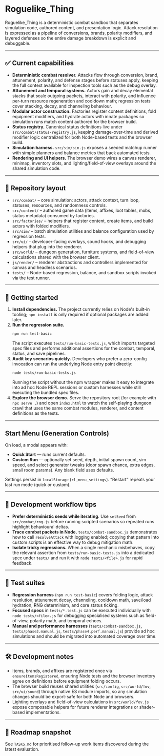 # Roguelike_Thing

Roguelike_Thing is a deterministic combat sandbox that separates simulation code, authored content, and presentation logic. Attack resolution is expressed as a pipeline of conversions, brands, polarity modifiers, and layered defenses so the entire damage breakdown is explicit and debuggable.

---

## ✅ Current capabilities

- **Deterministic combat resolver.** Attacks flow through conversion, brand, attunement, polarity, and defense stages before statuses apply, keeping the full context available for inspection tools such as the debug overlay.
- **Attunement and temporal systems.** Actors gain and decay elemental stacks that scale outgoing packets, interact with polarity, and influence per-turn resource regeneration and cooldown math; regression tests cover stacking, decay, and channeling behaviour.
- **Modular actor construction.** Factories register content definitions, fold equipment modifiers, and hydrate actors with innate packages so simulation runs match content authored for the browser build.
- **Status registry.** Canonical status definitions live under `src/combat/status-registry.js`, keeping damage-over-time and derived modifier logic centralized for both Node-based tests and the browser build.
- **Simulation harness.** `src/sim/sim.js` exposes a seeded matchup runner with simple planners and balance metrics that back automated tests.
- **Rendering and UI helpers.** The browser demo wires a canvas renderer, minimap, inventory slots, and lighting/field-of-view overlays around the shared simulation code.

---

## 📂 Repository layout

- `src/combat/` – core simulation: actors, attack context, turn loop, statuses, resources, and randomness controls.
- `src/content/` – authored game data (items, affixes, loot tables, mobs, status metadata) consumed by factories.
- `src/factories/` – helpers that register content, create items, and build actors with folded modifiers.
- `src/sim/` – batch simulation utilities and balance configuration used by regression tests.
- `src/ui/` – developer-facing overlays, sound hooks, and debugging helpers that plug into the renderer.
- `src/world/` – dungeon generation, furniture systems, and field-of-view calculations shared with the browser client.
- `js/render/` – renderer abstractions and controllers implemented for canvas and headless scenarios.
- `tests/` – Node-based regression, balance, and sandbox scripts invoked via the test runner.

---

## 🚀 Getting started

1. **Install dependencies.** The project currently relies on Node's built-in tooling; `npm install` is only required if optional packages are added later.
2. **Run the regression suite.**
   ```bash
   npm run test-basic
   ```
   The script executes `tests/run-basic-tests.js`, which imports targeted spec files and performs additional assertions for the combat, temporal, status, and save pipelines.
3. **Audit key scenarios quickly.** Developers who prefer a zero-config invocation can run the underlying Node entry point directly:
   ```bash
   node tests/run-basic-tests.js
   ```
   Running the script without the npm wrapper makes it easy to integrate into ad hoc Node REPL sessions or custom harnesses while still executing the bundled spec files.
4. **Explore the browser demo.** Serve the repository root (for example with `npx serve .`) and open `index.html` to watch the self-playing dungeon crawl that uses the same combat modules, renderer, and content definitions as the tests.

---

## Start Menu (Generation Controls)

On load, a modal appears with:
* **Quick Start** — runs current defaults.
* **Custom Run** — optionally set seed, depth, initial spawn count, sim speed, and select generator tweaks (door spawn chance, extra edges, small room params). Any blank field uses defaults.

Settings persist in `localStorage` (`rl_menu_settings`). “Restart” repeats your last run mode (quick or custom).

---

## 🔧 Development workflow tips

- **Prefer deterministic seeds while iterating.** Use `setSeed` from `src/combat/rng.js` before running scripted scenarios so repeated runs highlight behavioural deltas.
- **Trace combat packets in Node.** `tests/combat-sandbox.js` demonstrates how to call `resolveAttack` with logging enabled; copying that pattern into custom scripts is an effective way to debug mitigation math.
- **Isolate tricky regressions.** When a single mechanic misbehaves, copy the relevant assertion from `tests/run-basic-tests.js` into a dedicated spec under `tests/` and run it with `node tests/<file>.js` for rapid feedback.

---

## 🧪 Test suites

- **Regression harness** (`npm run test-basic`) covers folding logic, attack resolution, attunement decay, channeling, cooldown math, save/load hydration, RNG determinism, and core status ticking.
- **Focused specs** in `tests/*.test.js` can be executed individually with `node tests/<file>.js` for debugging specialised systems such as field-of-view, polarity math, and temporal echoes.
- **Manual and performance harnesses** (`tests/combat-sandbox.js`, `tests/phase3.manual.js`, `tests/phase4.perf.manual.js`) provide ad hoc simulations and should be migrated into automated coverage over time.

---

## 🛠 Development notes

- Items, brands, and affixes are registered once via `ensureItemsRegistered`, ensuring Node tests and the browser inventory agree on definitions before equipment folding occurs.
- The browser build reuses shared utilities (`src/config`, `src/world/fov`, `src/ui/sound`) through native ES module imports, so any simulation changes should be export-safe for both Node and browsers.
- Lighting overlays and field-of-view calculations in `src/world/fov.js` expose composable helpers for future renderer integrations or shader-based implementations.

---

## 📌 Roadmap snapshot

See `TASKS.md` for prioritised follow-up work items discovered during the latest evaluation.
